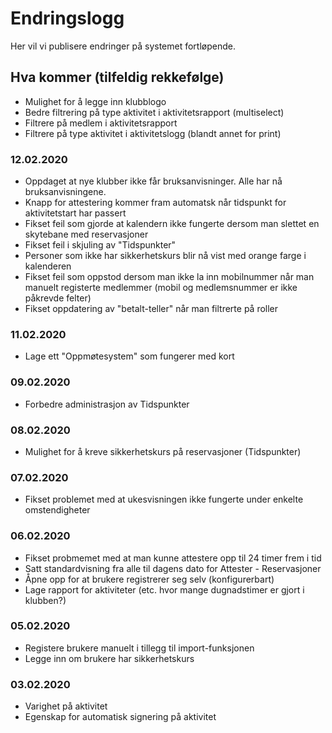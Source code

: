 # Endringslogg

Her vil vi publisere endringer på systemet fortløpende.

## Hva kommer (tilfeldig rekkefølge)

- Mulighet for å legge inn klubblogo
- Bedre filtrering på type aktivitet i aktivitetsrapport (multiselect)
- Filtrere på medlem i aktivitetsrapport
- Filtrere på type aktivitet i aktivitetslogg (blandt annet for print)

### 12.02.2020

- Oppdaget at nye klubber ikke får bruksanvisninger. Alle har nå bruksanvisningene.
- Knapp for attestering kommer fram automatsk når tidspunkt for aktivitetstart har passert
- Fikset feil som gjorde at kalendern ikke fungerte dersom man slettet en skytebane med reservasjoner
- Fikset feil i skjuling av "Tidspunkter"
- Personer som ikke har sikkerhetskurs blir nå vist med orange farge i kalenderen
- Fikset feil som oppstod dersom man ikke la inn mobilnummer når man manuelt registerte medlemmer (mobil og medlemsnummer er ikke påkrevde felter)
- Fikset oppdatering av "betalt-teller" når man filtrerte på roller

### 11.02.2020

- Lage ett "Oppmøtesystem" som fungerer med kort

### 09.02.2020

- Forbedre administrasjon av Tidspunkter

### 08.02.2020

- Mulighet for å kreve sikkerhetskurs på reservasjoner (Tidspunkter)

### 07.02.2020

- Fikset problemet med at ukesvisningen ikke fungerte under enkelte omstendigheter

### 06.02.2020

- Fikset probmemet med at man kunne attestere opp til 24 timer frem i tid
- Satt standardvisning fra alle til dagens dato for Attester - Reservasjoner
- Åpne opp for at brukere registrerer seg selv (konfigurerbart)
- Lage rapport for aktiviteter (etc. hvor mange dugnadstimer er gjort i klubben?)

### 05.02.2020

- Registere brukere manuelt i tillegg til import-funksjonen
- Legge inn om brukere har sikkerhetskurs

### 03.02.2020

- Varighet på aktivitet
- Egenskap for automatisk signering på aktivitet